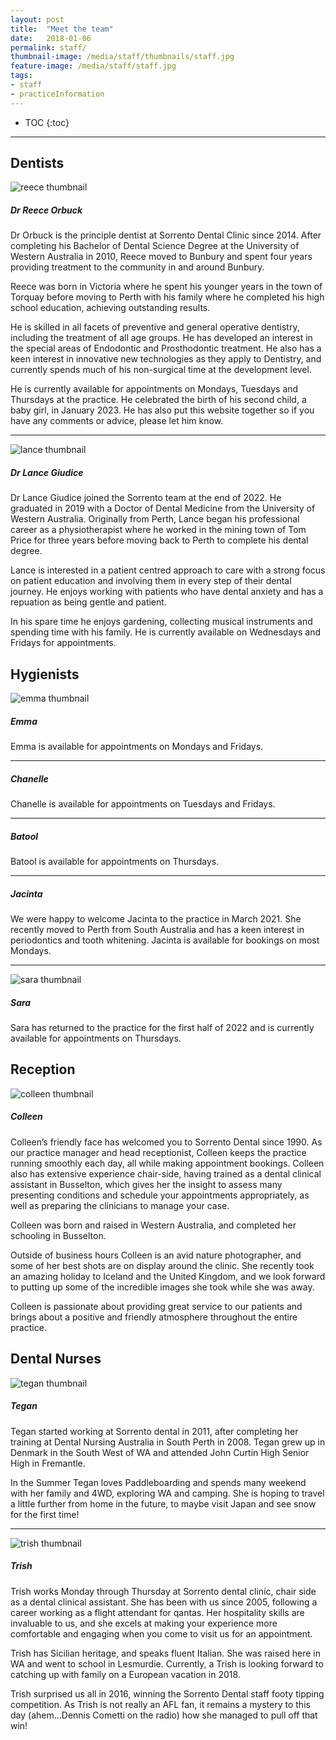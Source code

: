 ```yaml
---
layout: post
title:  "Meet the team"
date:   2018-01-06
permalink: staff/
thumbnail-image: /media/staff/thumbnails/staff.jpg
feature-image: /media/staff/staff.jpg
tags: 
- staff
- practiceInformation
---
```


* TOC
{:toc}
---

## Dentists

![reece thumbnail](/media/staff/thumbnails/reece.jpg)
##### Dr Reece Orbuck
Dr Orbuck is the principle dentist at Sorrento Dental Clinic since 2014. After completing his Bachelor of Dental Science Degree at the University of Western Australia in 2010, Reece moved to Bunbury and spent four years providing treatment to the community in and around Bunbury. 

Reece was born in Victoria where he spent his younger years in the town of Torquay before moving to Perth with his family where he completed his high school education, achieving outstanding results. 

He is skilled in all facets of preventive and general operative dentistry, including the treatment of all age groups. He has developed an interest in the special areas of Endodontic and Prosthodontic treatment. He also has a keen interest in innovative new technologies as they apply to Dentistry, and currently spends much of his non-surgical time at the development level. 

He is currently available for appointments on Mondays, Tuesdays and Thursdays at the practice. He celebrated the birth of his second child, a baby girl, in January 2023. He has also put this website together so if you have any comments or advice, please let him know.

---


![lance thumbnail](/media/staff/thumbnails/lance.jpg)
##### Dr Lance Giudice
Dr Lance Giudice joined the Sorrento team at the end of 2022. He graduated in 2019 with a Doctor of Dental Medicine from the University of Western Australia. Originally from Perth, Lance began his professional career as a physiotherapist where he worked in the mining town of Tom Price for three years before moving back to Perth to complete his dental degree.

Lance is interested in a patient centred approach to care with a strong focus on patient education and involving them in every step of their dental journey. He enjoys working with patients who have dental anxiety and has a repuation as being gentle and patient. 

In his spare time he enjoys gardening, collecting musical instruments and spending time with his family. He is currently available on Wednesdays and Fridays for appointments.






## Hygienists


![emma thumbnail](/media/staff/thumbnails/emma.jpg)
##### Emma
Emma is available for appointments on Mondays and Fridays.

---
##### Chanelle 
Chanelle is available for appointments on Tuesdays and Fridays.

---

##### Batool 
Batool is available for appointments on Thursdays.

---

##### Jacinta 
We were happy to welcome Jacinta to the practice in March 2021. She recently moved to Perth from South Australia and has a keen interest in periodontics and tooth whitening. Jacinta is available for bookings on most Mondays.

---

![sara thumbnail](/media/staff/thumbnails/sara.jpg)
##### Sara
Sara has returned to the practice for the first half of 2022 and is currently available for appointments on Thursdays.


## Reception

![colleen thumbnail](/media/staff/thumbnails/colleen.jpg)
##### Colleen
Colleen’s friendly face has welcomed you to Sorrento Dental since 1990. As our practice manager and head receptionist, Colleen keeps the practice running smoothly each day, all while making appointment bookings. Colleen also has extensive experience chair-side, having trained as a dental clinical assistant in Busselton, which gives her the insight to assess many presenting conditions and schedule your appointments appropriately, as well as preparing the clinicians to manage your case. 

Colleen was born and raised in Western Australia, and completed her schooling in Busselton. 

Outside of business hours Colleen is an avid nature photographer, and some of her best shots are on display around the clinic. She recently took an amazing holiday to Iceland and the United Kingdom, and we look forward to putting up some of the incredible images she took while she was away.

Colleen is passionate about providing great service to our patients and brings about a positive and friendly atmosphere throughout the entire practice.





## Dental Nurses

![tegan thumbnail](/media/staff/thumbnails/tegan.jpg)
##### Tegan
Tegan started working at Sorrento dental in 2011, after completing her training at Dental Nursing Australia in South Perth in 2008. Tegan grew up in Denmark in the South West of WA and attended John Curtin High Senior High in Fremantle.

In the Summer Tegan loves Paddleboarding and spends many weekend with her family and 4WD, exploring WA and camping. She is hoping to travel a little further from home in the future, to maybe visit Japan and see snow for the first time!

---

![trish thumbnail](/media/staff/thumbnails/trish.jpg)
##### Trish
Trish works Monday through Thursday at Sorrento dental clinic, chair side as a dental clinical assistant. She has been with us since 2005, following a career working as a flight attendant for qantas. Her hospitality skills are invaluable to us, and she excels at making your experience more comfortable and engaging when you come to visit us for an appointment.

Trish has Sicilian heritage, and speaks fluent Italian. She was raised here in WA and went to school in Lesmurdie. Currently, a Trish is looking forward to catching up with family on a European vacation in 2018.

Trish surprised us all in 2016, winning the Sorrento Dental staff footy tipping competition. As Trish is not really an AFL fan, it remains a mystery to this day (ahem...Dennis Cometti on the radio) how she managed to pull off that win! 


